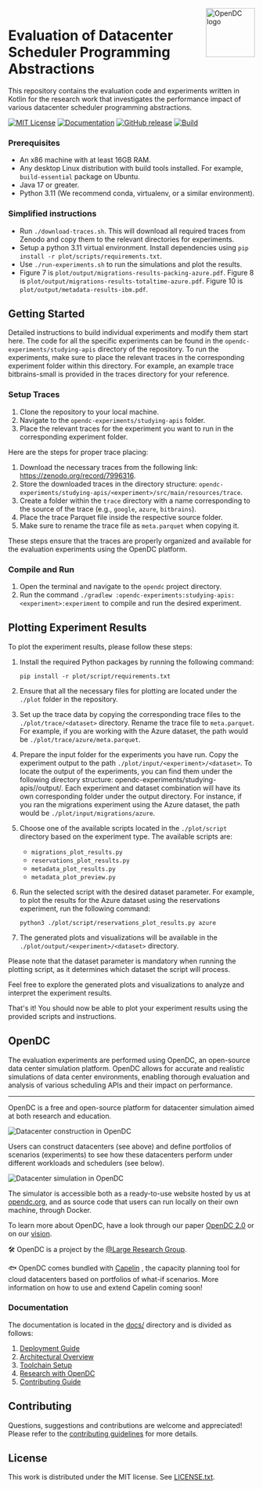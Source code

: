 <a href="https://opendc.org/">
    <img src="https://opendc.org/img/logo.png" alt="OpenDC logo" title="OpenDC" align="right" height="100" />
</a>

# Evaluation of Datacenter Scheduler Programming Abstractions

This repository contains the evaluation code and experiments written in Kotlin for the research work that investigates the performance impact of various datacenter scheduler programming abstractions.

[![MIT License](https://img.shields.io/badge/License-MIT-green.svg)](/LICENSE.txt)
[![Documentation](https://img.shields.io/badge/docs-master-green.svg)](./docs)
[![GitHub release](https://img.shields.io/github/release/atlarge-research/opendc)](https://github.com/atlarge-research/opendc/releases)
[![Build](https://github.com/atlarge-research/opendc/actions/workflows/build.yml/badge.svg)](https://github.com/atlarge-research/opendc/actions/workflows/build.yml)

### Prerequisites
- An x86 machine with at least 16GB RAM.
- Any desktop Linux distribution with build tools installed. For example, `build-essential` package on Ubuntu.
- Java 17 or greater.
- Python 3.11 (We recommend conda, virtualenv, or a similar environment).

### Simplified instructions
- Run `./download-traces.sh`. This will download all required traces from Zenodo and copy them to the relevant directories for experiments.
- Setup a python 3.11 virtual environment. Install dependencies using `pip install -r plot/scripts/requirements.txt`.
- Use `./run-experiments.sh` to run the simulations and plot the results.
- Figure 7 is `plot/output/migrations-results-packing-azure.pdf`. Figure 8 is `plot/output/migrations-results-totaltime-azure.pdf`. Figure 10 is `plot/output/metadata-results-ibm.pdf`.

## Getting Started

Detailed instructions to build individual experiments and modify them start here. The code for all the specific experiments can be found in the `opendc-experiments/studying-apis` directory of the repository. To run the experiments, make sure to place the relevant traces in the corresponding experiment folder within this directory. For example, an example trace bitbrains-small is provided in the traces directory for your reference.

### Setup Traces
1. Clone the repository to your local machine.
2. Navigate to the `opendc-experiments/studying-apis` folder.
3. Place the relevant traces for the experiment you want to run in the corresponding experiment folder.

Here are the steps for proper trace placing:

1. Download the necessary traces from the following link: https://zenodo.org/record/7996316.
2. Store the downloaded traces in the directory structure: `opendc-experiments/studying-apis/<experiment>/src/main/resources/trace`.
3. Create a folder within the `trace` directory with a name corresponding to the source of the trace (e.g., `google`, `azure`, `bitbrains`).
4. Place the trace Parquet file inside the respective source folder.
5. Make sure to rename the trace file as `meta.parquet` when copying it.

These steps ensure that the traces are properly organized and available for the evaluation experiments using the OpenDC platform.

### Compile and Run
1. Open the terminal and navigate to the `opendc` project directory.
2. Run the command `./gradlew :opendc-experiments:studying-apis:<experiment>:experiment` to compile and run the desired experiment.

## Plotting Experiment Results

To plot the experiment results, please follow these steps:

1. Install the required Python packages by running the following command:
   ```
   pip install -r plot/script/requirements.txt
   ```

2. Ensure that all the necessary files for plotting are located under the `./plot` folder in the repository.

3. Set up the trace data by copying the corresponding trace files to the `./plot/trace/<dataset>` directory. Rename the trace file to `meta.parquet`. For example, if you are working with the Azure dataset, the path would be `./plot/trace/azure/meta.parquet`.

4. Prepare the input folder for the experiments you have run. Copy the experiment output to the path `./plot/input/<experiment>/<dataset>`. To locate the output of the experiments, you can find them under the following directory structure: opendc-experiments/studying-apis/<experiment>/output/<dataset>. Each experiment and dataset combination will have its own corresponding folder under the output directory. For instance, if you ran the migrations experiment using the Azure dataset, the path would be `./plot/input/migrations/azure`.

5. Choose one of the available scripts located in the `./plot/script` directory based on the experiment type. The available scripts are:
    - `migrations_plot_results.py`
    - `reservations_plot_results.py`
    - `metadata_plot_results.py`
    - `metadata_plot_preview.py`

6. Run the selected script with the desired dataset parameter. For example, to plot the results for the Azure dataset using the reservations experiment, run the following command:
   ```
   python3 ./plot/script/reservations_plot_results.py azure
   ```

7. The generated plots and visualizations will be available in the `./plot/output/<experiment>/<dataset>` directory.

Please note that the dataset parameter is mandatory when running the plotting script, as it determines which dataset the script will process.

Feel free to explore the generated plots and visualizations to analyze and interpret the experiment results.

That's it! You should now be able to plot your experiment results using the provided scripts and instructions.


## OpenDC
The evaluation experiments are performed using OpenDC, an open-source data center simulation platform. OpenDC allows for accurate and realistic simulations of data center environments, enabling thorough evaluation and analysis of various scheduling APIs and their impact on performance.

-----

OpenDC is a free and open-source platform for datacenter simulation aimed at both research and education.

![Datacenter construction in OpenDC](docs/images/screenshot-construction.png)

Users can construct datacenters (see above) and define portfolios of scenarios (experiments) to see how these
datacenters perform under different workloads and schedulers (see below).

![Datacenter simulation in OpenDC](docs/images/screenshot-simulation.png)

The simulator is accessible both as a ready-to-use website hosted by us at [opendc.org](https://opendc.org), and as
source code that users can run locally on their own machine, through Docker.

To learn more
about OpenDC, have a look through our paper [OpenDC 2.0](https://atlarge-research.com/pdfs/ccgrid21-opendc-paper.pdf)
or on our [vision](https://atlarge-research.com/pdfs/opendc-vision17ispdc_cr.pdf).

🛠 OpenDC is a project by the [@Large Research Group](https://atlarge-research.com).

🐟 OpenDC comes bundled
with [Capelin](https://repository.tudelft.nl/islandora/object/uuid:d6d50861-86a3-4dd3-a13f-42d84db7af66?collection=education)
, the capacity planning tool for cloud datacenters based on portfolios of what-if scenarios. More information on how to
use and extend Capelin coming soon!

### Documentation

The documentation is located in the [docs/](docs) directory and is divided as follows:

1. [Deployment Guide](docs/deploy.md)
1. [Architectural Overview](docs/architecture.md)
1. [Toolchain Setup](docs/toolchain.md)
1. [Research with OpenDC](docs/research.md)
1. [Contributing Guide](CONTRIBUTING.md)

## Contributing

Questions, suggestions and contributions are welcome and appreciated!
Please refer to the [contributing guidelines](CONTRIBUTING.md) for more details.

## License

This work is distributed under the MIT license. See [LICENSE.txt](/LICENSE.txt).
